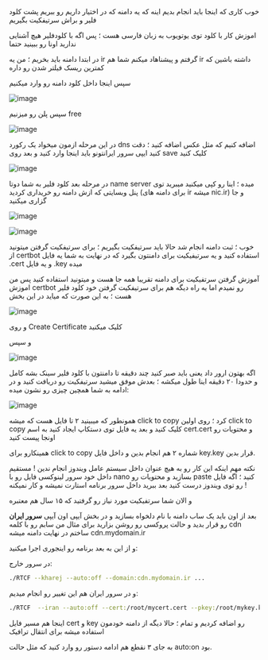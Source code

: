 
خوب کاری که اینجا باید انجام بدیم اینه که یه دامنه که در اختیار داریم رو ببریم پشت کلود فلیر و براش سرتیفکیت بگیریم

اموزش کار با کلود توی یوتویوب به زبان فارسی هست ؛ پس اگه با کلودفلیر هیچ آشنایی ندارید اونا رو ببینید حتما

در ابتدا دامنه باید بخریم ؛ من یه ir گرفتم و پیشناهاد میکنم شما هم ir داشته باشین که کمترین ریسک فیلتر شدن رو داره

سپس اینجا داخل کلود دامنه رو وارد میکنیم

![image](https://github.com/radkesvat/RTCF/assets/134321679/ce040628-7c9e-417b-889f-81ef2a49f7a4)


سپس پلن رو میزنیم free

![image](https://github.com/radkesvat/RTCF/assets/134321679/fdcb8965-4e44-4c2a-9d37-3312349c11a4)


در این مرحله ازمون میخواد یک رکورد dns اضافه کنیم که مثل عکس اضافه کنید ؛ دقت کنید ایپی سرور ایرانتونو باید اینجا وارد کنید و بعد روی save کلیک کنید 

![image](https://github.com/radkesvat/RTCF/assets/134321679/99cc6653-61e4-4824-81a5-534ade7d3994)


در مرحله بعد کلود فلیر به شما دوتا name server میده ؛ اینا رو کپی میکنید میبرید توی پنل وبسایتی که ازش دامنه رو خریداری کردید (برای دامنه های ir میشه nic.ir) و جا گزاری میکنید 




![image](https://github.com/radkesvat/RTCF/assets/134321679/773e8766-07c8-4196-9500-aa5afac97515)



![image](https://github.com/radkesvat/RTCF/assets/134321679/b3b29cdf-8ed2-4694-947d-e566b427c274)



خوب ؛ ثبت دامنه انجام شد حالا باید سرتیفکیت بگیریم ؛ برای سرتیفکیت گرفتن میتونید از certbot استفاده کنید و یه سرتیفیکیت برای دامنتون بگیرد که در نهایت به شما یه فایل .cert و یه فایل .key میده


آموزش گرفتن سرتفیکیت برای دامنه تقریبا همه جا هست و میتونید استفاده کنید پس من اموزش certbot رو نمیدم اما یه راه دیگه هم برای سرتیفکیت گرفتن خود کلود فلیر هست ؛ به این صورت که میاید در این بخش 

![image](https://github.com/radkesvat/RTCF/assets/134321679/3e7e821b-fdd0-4278-ab94-69fa3a93a0d9)


و روی Create Certificate کلیک میکنید

و سپس

![image](https://github.com/radkesvat/RTCF/assets/134321679/ccac58a4-a836-421e-9d62-9ddc88420932)


اگه بهتون ارور داد یعنی باید صبر کنید چند دقیقه تا دامنتون با کلود فلیر سینک بشه کامل و حدودا ۲۰ دقیقه اینا طول میکشه ؛ بعدش موفق میشید سرتیفکیت رو دریافت کنید و در ادامه به شما همچین چیزی رو نشون میده:

![image](https://github.com/radkesvat/RTCF/assets/134321679/b9e1c765-4af8-4dda-a991-ab09310e4b2d)


همونطور که میبینید ۲ تا فایل هست که میشه click to copy کرد ؛ روی اولین click to copy کلیک کنید و بعد یه فایل توی دستکاپ ایجاد کنید به اسم cert.cert و محتویات رو اونجا پیست کنید

همینکارو برای click to copy شماره ۲ هم انجام بدین و داخل فایل key.key قرار بدین.

نکته مهم اینکه این کار رو به هیچ عنوان داخل سیستم عامل ویندوز انجام ندین ! مستقیم داخل خود سرور لینوکسی فایل رو با nano بسازید و محتویات رو paste کنید ؛ اگه فایل رو توی ویندوز درست کنید بعد ببرید داخل سرور 
برنامه استارت نمیشه و کار نمیکنه !

و الان شما سرتفیکیت مورد نیاز رو گرفتید که ۱۵ سال هم معتبره 


بعد از اون باید یک ساب دامنه با نام دلخواه بسازید و در بخش آیپی اون آیپی **سرور ایران** رو قرار بدید و حالت پروکسی رو روشن بزارید برای مثال من سابم رو با کلمه cdn ساختم در نهایت دامنه میشه cdn.mydomain.ir

و از این به بعد برنامه رو اینجوری اجرا میکنید:

در سرور خارج:

```sh
./RTCF --kharej --auto:off --domain:cdn.mydomain.ir ...
```



و در سرور ایران هم این تغییر رو انجام میدیم:
```sh
./RTCF  --iran --auto:off --cert:/root/mycert.cert --pkey:/root/mykey.key  --domain:cdn.mydomain.ir ...
```


اینجا هم مسیر فایل cert و key رو اضافه کردیم و تمام ؛ حالا دیگه از دامنه خودمون استفاده میشه برای انتقال ترافیک 


به جای ۳ نقطع هم ادامه دستور رو وارد کنید که مثل حالت auto:on بود.












